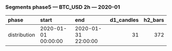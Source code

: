 ### Segments phase5 — BTC_USD 2h — 2020-01

| phase        | start               | end                 |   d1_candles |   h2_bars |
|:-------------|:--------------------|:--------------------|-------------:|----------:|
| distribution | 2020-01-01 00:00:00 | 2020-01-31 22:00:00 |           31 |       372 |